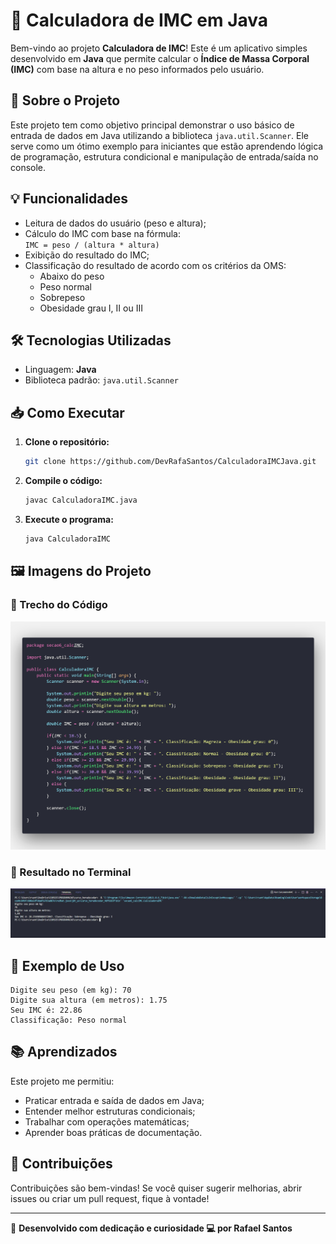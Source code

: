 # 🧮 Calculadora de IMC em Java

Bem-vindo ao projeto **Calculadora de IMC**! Este é um aplicativo simples desenvolvido em **Java** que permite calcular o **Índice de Massa Corporal (IMC)** com base na altura e no peso informados pelo usuário.

## 🚀 Sobre o Projeto

Este projeto tem como objetivo principal demonstrar o uso básico de entrada de dados em Java utilizando a biblioteca `java.util.Scanner`. Ele serve como um ótimo exemplo para iniciantes que estão aprendendo lógica de programação, estrutura condicional e manipulação de entrada/saída no console.

## 💡 Funcionalidades

- Leitura de dados do usuário (peso e altura);
- Cálculo do IMC com base na fórmula:  
  `IMC = peso / (altura * altura)`
- Exibição do resultado do IMC;
- Classificação do resultado de acordo com os critérios da OMS:
  - Abaixo do peso
  - Peso normal
  - Sobrepeso
  - Obesidade grau I, II ou III

## 🛠️ Tecnologias Utilizadas

- Linguagem: **Java**
- Biblioteca padrão: `java.util.Scanner`

## 📥 Como Executar

1. **Clone o repositório:**
   ```bash
   git clone https://github.com/DevRafaSantos/CalculadoraIMCJava.git
   ```
2. **Compile o código:**
   ```bash
   javac CalculadoraIMC.java
   ```
3. **Execute o programa:**
   ```bash
   java CalculadoraIMC
   ```
## 🖼️ Imagens do Projeto

### 📌 Trecho do Código
![Trecho do Código](assets/code.png)

### 📌 Resultado no Terminal
![Resultado no Terminal](assets/resultado_terminal.JPG)

## 📸 Exemplo de Uso

```plaintext
Digite seu peso (em kg): 70
Digite sua altura (em metros): 1.75
Seu IMC é: 22.86
Classificação: Peso normal
```

## 📚 Aprendizados

Este projeto me permitiu:

- Praticar entrada e saída de dados em Java;
- Entender melhor estruturas condicionais;
- Trabalhar com operações matemáticas;
- Aprender boas práticas de documentação.

## 🤝 Contribuições

Contribuições são bem-vindas! Se você quiser sugerir melhorias, abrir issues ou criar um pull request, fique à vontade!

---

📌 **Desenvolvido com dedicação e curiosidade 💻 por Rafael Santos**
